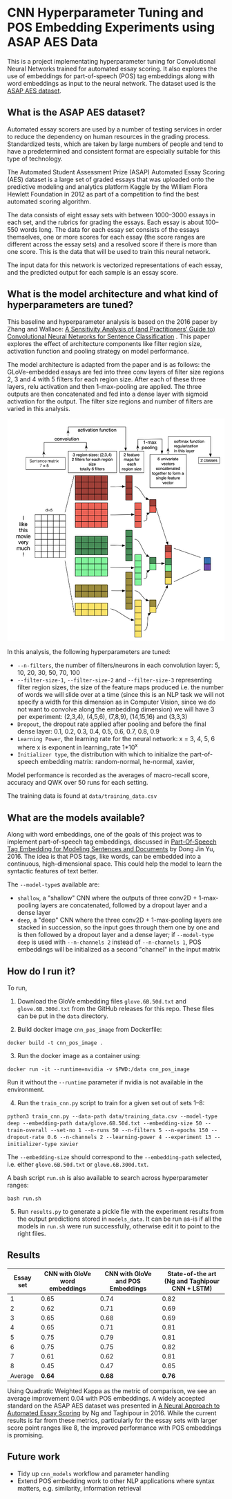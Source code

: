 # CNN Hyperparameter Tuning and POS Embedding Experiments using ASAP AES Data

This is a project implementating hyperparameter tuning for Convolutional Neural Networks trained for automated essay
scoring. It also explores the use of embeddings for part-of-speech (POS) tag embeddings along with word embeddings as
input to the neural network. The dataset used is the [ASAP AES dataset](https://www.kaggle.com/c/asap-aes).

## What is the ASAP AES dataset?

Automated essay scorers are used by a number of testing services in order to reduce the dependency on human resources in
the grading process. Standardized tests, which are taken by large numbers of people and tend to have a predetermined and
consistent format are especially suitable for this type of technology.

The Automated Student Assessment Prize (ASAP) Automated Essay Scoring (AES) dataset is a large set of graded essays that
was uploaded onto the predictive modeling and analytics platform Kaggle by the William Flora Hewlett Foundation in 2012
as part of a competition to find the best automated scoring algorithm.

The data consists of eight essay sets with between 1000–3000 essays in each set, and the rubrics for grading the essays.
Each essay is about 100–550 words long. The data for each essay set consists of the essays themselves, one or more
scores for each essay (the score ranges are different across the essay sets) and a resolved score if there is more than
one score. This is the data that will be used to train this neural network.

The input data for this network is vectorized representations of each essay, and the predicted output for each sample is
an essay score.

## What is the model architecture and what kind of hyperparameters are tuned?

This baseline and hyperparameter analysis is based on the 2016 paper by Zhang and Wallace: [A Sensitivity Analysis of 
(and Practitioners’ Guide to) Convolutional Neural Networks for Sentence Classification](https://arxiv.org/pdf/1510.03820.pdf)
. This paper explores the effect of architecture components like filter region size, activation function and pooling
strategy on model performance.

The model architecture is adapted from the paper and is as follows: the GLoVe-embedded essays are fed into three conv
layers of filter size regions 2, 3 and 4 with 5 filters for each region size. After each of these three layers, relu
activation and then 1-max-pooling are applied. The three outputs are then concatenated and fed into a dense layer with
sigmoid activation for the output. The filter size regions and number of filters are varied in this analysis.

![](data/cnn.png)

In this analysis, the following hyperparameters are tuned:

* `--n-filters`, the number of filters/neurons in each convolution layer: 5, 10, 20, 30, 50, 70, 100
* `--filter-size-1`, `--filter-size-2` and `--filter-size-3` representing filter region sizes, the size of the feature
  maps produced i.e. the number of words we will slide over at a time (since this is an NLP task we will not specify a
  width for this dimension as in Computer Vision, since we do not want to convolve along the embedding dimension) we
  will have 3 per experiment: (2,3,4), (4,5,6), (7,8,9), (14,15,16) and (3,3,3)
* `Dropout`, the dropout rate applied after pooling and before the final dense layer: 0.1, 0.2, 0.3, 0.4, 0.5, 0.6, 0.7,
  0.8, 0.9
* `Learning Power`, the learning rate for the neural network: x = 3, 4, 5, 6 where x is exponent in learning_rate
  1\*10<sup>x</sup>
* `Initializer type`, the distribution with which to initialize the part-of-speech embedding matrix: random-normal,
  he-normal, xavier,

Model performance is recorded as the averages of macro-recall score, accuracy and QWK over 50 runs for each setting.

The training data is found at `data/training_data.csv`

## What are the models available?

Along with word embeddings, one of the goals of this project was to implement part-of-speech tag embeddings, discussed
in [Part-Of-Speech Tag Embedding for Modeling Sentences and Documents](https://escholarship.org/uc/item/0vk28220) by
Dong Jin Yu, 2016. The idea is that POS tags, like words, can be embedded into a continuous, high-dimensional space.
This could help the model to learn the syntactic features of text better.

The `--model-type`s available are:

* `shallow`, a "shallow" CNN where the outputs of three conv2D + 1-max-pooling layers are concatenated, followed by a
  dropout layer and a dense layer
* `deep`, a "deep" CNN where the three conv2D + 1-max-pooling layers are stacked in succession, so the input goes
  through them one by one and is then followed by a dropout layer and a dense layer; if `--model-type deep` is used
  with `--n-channels 2` instead of `--n-channels 1`, POS embeddings will be initialized as a second "channel" in the
  input matrix

## How do I run it?

To run,

1) Download the GloVe embedding files `glove.6B.50d.txt` and `glove.6B.300d.txt` from the GitHub releases for this repo. 
   These files can be put in the `data` directory.

2) Build docker image `cnn_pos_image` from Dockerfile:
```
docker build -t cnn_pos_image . 
```

3) Run the docker image as a container using:
```
docker run -it --runtime=nvidia -v $PWD:/data cnn_pos_image
```

Run it without the `--runtime` parameter if nvidia is not available in the environment.

4) Run the `train_cnn.py` script to train for a given set out of sets 1–8:
```
python3 train_cnn.py --data-path data/training_data.csv --model-type deep --embedding-path data/glove.6B.50d.txt --embedding-size 50 --train-overall --set-no 1 --n-runs 50 --n-filters 5 --n-epochs 150 --dropout-rate 0.6 --n-channels 2 --learning-power 4 --experiment 13 --initializer-type xavier
```

The `--embedding-size` should correspond to the `--embedding-path` selected, i.e. either `glove.6B.50d.txt`
or `glove.6B.300d.txt`.

A bash script `run.sh` is also available to search across hyperparameter ranges:
```
bash run.sh
```

5) Run `results.py` to generate a pickle file with the experiment results from the output predictions stored in
   `models_data`. It can be run as-is if all the models in `run.sh` were run successfully,  otherwise edit it to point 
   to the right files.

## Results

| Essay set | CNN with GloVe word embeddings | CNN with GloVe and POS Embeddings | State-of-the art (Ng and Taghipour CNN + LSTM) |
|-----------|--------------------------------|-----------------------------------|------------------------------------------------|
| 1         | 0.65                           | 0.74                              | 0.82                                           |
| 2         | 0.62                           | 0.71                              | 0.69                                           |
| 3         | 0.65                           | 0.68                              | 0.69                                           |
| 4         | 0.65                           | 0.71                              | 0.81                                           |
| 5         | 0.75                           | 0.79                              | 0.81                                           |
| 6         | 0.75                           | 0.75                              | 0.82                                           |
| 7         | 0.61                           | 0.62                              | 0.81                                           |
| 8         | 0.45                           | 0.47                              | 0.65                                           |
| Average   | **0.64**                           | **0.68**                              | **0.76**                                           |

Using Quadratic Weighted Kappa as the metric of comparison, we see an average improvement 0.04 with POS embeddings. A
widely accepted standard on the ASAP AES dataset was presented in
[A Neural Approach to Automated Essay Scoring](https://aclanthology.org/D16-1193.pdf) by Ng and Taghipour in 2016. While
the current results is far from these metrics, particularly for the essay sets with larger score point ranges like 8,
the improved performance with POS embeddings is promising.

## Future work

* Tidy up `cnn_models` workflow and parameter handling
* Extend POS embedding work to other NLP applications where syntax matters, e.g. similarity, information retrieval
